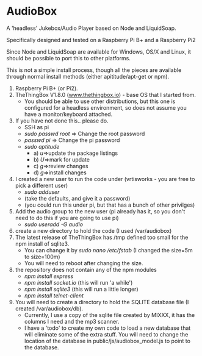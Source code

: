 # AudioBox
A 'headless' Jukebox/Audio Player based on Node and LiquidSoap.

Specifically designed and tested on a Raspberry Pi B+ and a Raspberry Pi2

Since Node and LiquidSoap are available for Windows, OS/X and Linux, it should be possible to port this to other platforms.

This is not a simple install process, though all the pieces are available through normal install methods (either apititude/apt-get or npm).

1. Raspberry Pi B+ (or Pi2).
2. TheThingBox V1.8.0 (www.thethingbox.io) - base OS that I started from.  
   * You should be able to use other distributions, but this one is configured for a headless environment, so does not assume you have a monitor/keyboard attached.
3. If you have not done this.. please do.
   * SSH as pi
   * _sudo passwd root_ => Change the root password
   * _passwd pi_ => Change the pi password
   * _sudo aptitude_
	  * a) _u_=>update the package listings
	  * b) _U_=>mark for update
	  * c) _g_=>review changes
	  * d) _g_=>install changes
4. I created a new user to run the code under (vrtisworks - you are free to pick a different user)
   * _sudo adduser **<user>**_
   * (take the defaults, and give it a password)
   * (you could run this under pi, but that has a bunch of other privilges)
5. Add the audio group to the new user (pi already has it, so you don't need to do this if you are going to use pi)
   * _sudo useradd -G audio **<user>**_
6. create a new directory to hold the code (I used /var/audiobox)
7. The latest release of TheThingBox has /tmp defined too small for the npm install of sqlite3.
   * You can change it by _sudo nano /etc/fstab_ (I changed the size=5m to size=100m)
   * You will need to reboot after changing the size.
8. the repository does not contain any of the npm modules
   * _npm install express_
   * _npm install socket.io_ 	(this will run 'a while')
   * _npm install sqlite3_		(this will run a little longer)
   * _npm install telnet-client_
9. You will need to create a directory to hold the SQLITE database file (I created /var/audiobox/db).
   * Currently, I use a copy of the sqlite file created by MIXXX, it has the columns I need and the mp3
   scanner.
   * I have a 'todo' to create my own code to load a new database that will eliminate some of the extra stuff.
   You will need to change the location of the database in public/js/audiobox_model.js to point to the database.
